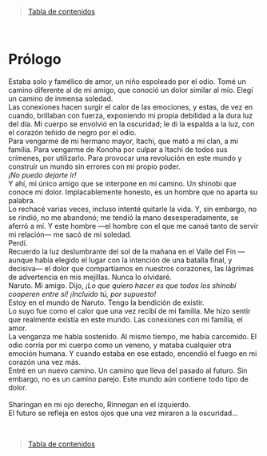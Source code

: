 > [Tabla de contenidos](./es.md#-tabla-de-contenidos)

<br>

# Prólogo

Estaba solo y famélico de amor, un niño espoleado por el odio.
Tomé un camino diferente al de mi amigo, que conoció un dolor similar al mío. Elegí un camino de inmensa soledad.<br>
Las conexiones hacen surgir el calor de las emociones, y estas, de vez en cuando, brillaban con fuerza, exponiendo mi propia debilidad a la dura luz del día. Mi cuerpo se envolvió en la oscuridad; le di la espalda a la luz, con el corazón teñido de negro por el odio.<br>
Para vengarme de mi hermano mayor, Itachi, que mató a mi clan, a mi familia. Para vengarme de Konoha por culpar a Itachi de todos sus crímenes, por utilizarlo. Para provocar una revolución en este mundo y construir un mundo sin errores con mi propio poder.<br>
<em>¡No puedo dejarte ir!</em><br>
Y ahí, mi único amigo que se interpone en mi camino. Un shinobi que conoce mi dolor. Implacablemente honesto, es un hombre que no aparta su palabra.<br>
Lo rechacé varias veces, incluso intenté quitarle la vida. Y, sin embargo, no se rindió, no me abandonó; me tendió la mano desesperadamente, se aferró a mí. Y este hombre —el hombre con el que me cansé tanto de servir mi relación— me sacó de mi soledad.<br>
Perdí.<br>
Recuerdo la luz deslumbrante del sol de la mañana en el Valle del Fin —aunque había elegido el lugar con la intención de una batalla final, y decisiva— el dolor que compartíamos en nuestros corazones, las lágrimas de advertencia en mis mejillas. Nunca lo olvidaré.<br>
Naruto. Mi amigo. Dijo, <em>¡Lo que quiero hacer es que todos los shinobi cooperen entre sí! ¡Incluido tú, por supuesto!</em><br>
Estoy en el mundo de Naruto. Tengo la bendición de existir.<br>
Lo suyo fue como el calor que una vez recibí de mi familia. Me hizo sentir que realmente existía en este mundo. Las conexiones con mi familia, el amor.<br>
La venganza me había sostenido. Al mismo tiempo, me había carcomido. El odio corría por mi cuerpo como un veneno, y mataba cualquier otra emoción humana. Y cuando estaba en ese estado, encendió el fuego en mi corazón una vez más.<br>
Entré en un nuevo camino. Un camino que lleva del pasado al futuro. Sin embargo, no es un camino parejo. Este mundo aún contiene todo tipo de dolor.
<br>
<br>
Sharingan en mi ojo derecho, Rinnegan en el izquierdo.<br>
El futuro se refleja en estos ojos que una vez miraron a la oscuridad...

<br>

> [Tabla de contenidos](./es.md#-tabla-de-contenidos)
